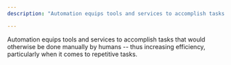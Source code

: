 ```yaml
---
description: "Automation equips tools and services to accomplish tasks that would otherwise be done manually by humans -- thus increasing efficiency, particularly when it comes to repetitive tasks."

---
```

Automation equips tools and services to accomplish tasks that would otherwise be done manually by humans -- thus increasing efficiency, particularly when it comes to repetitive tasks.
